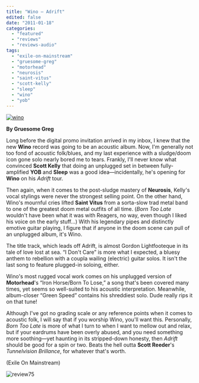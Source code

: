 ```yaml
---
title: "Wino – Adrift"
edited: false
date: "2011-01-18"
categories:
  - "featured"
  - "reviews"
  - "reviews-audio"
tags:
  - "exile-on-mainstream"
  - "gruesome-greg"
  - "motorhead"
  - "neurosis"
  - "saint-vitus"
  - "scott-kelly"
  - "sleep"
  - "wino"
  - "yob"
---
```


[![](http://www.hellbound.ca/wp-content/uploads/2011/01/wino.jpg "wino")](http://www.hellbound.ca/wp-content/uploads/2011/01/wino.jpg)

**By Gruesome Greg**

Long before the digital promo invitation arrived in my inbox, I knew that the new **Wino** record was going to be an acoustic album. Now, I'm generally not too fond of acoustic folk/blues, and my last experience with a sludge/doom icon gone solo nearly bored me to tears. Frankly, I'll never know what convinced **Scott Kelly** that doing an unplugged set in between fully-amplified **YOB** and **Sleep** was a good idea—incidentally, he's opening for **Wino** on his _Adrift_ tour.

Then again, when it comes to the post-sludge mastery of **Neurosis**, Kelly's vocal stylings were never the strongest selling point. On the other hand, Wino's mournful cries lifted **Saint Vitus** from a sorta-slow trad metal band to one of the greatest doom metal outfits of all time. (_Born Too Late_ wouldn't have been what it was with Reagers, no way, even though I liked his voice on the early stuff...) With his legendary pipes and distinctly emotive guitar playing, I figure that if anyone in the doom scene can pull of an unplugged album, it's Wino.

The title track, which leads off Adrift, is almost Gordon Lightfooteque in its tale of love lost at sea. “I Don't Care” is more what I expected, a bluesy anthem to rebellion with a coupla wailing (electric) guitar solos. It isn't the last song to feature plugged-in soloing, either.

Wino's most rugged vocal work comes on his unplugged version of **Motorhead**'s “Iron Horse/Born To Lose,” a song that's been covered many times, yet seems so well-suited to his acoustic interpretation. Meanwhile, album-closer “Green Speed” contains his shreddiest solo. Dude really rips it on that tune!

Although I've got no grading scale or any reference points when it comes to acoustic folk, I will say that if you worship Wino, you'll want this. Personally, _Born Too Late_ is more of what I turn to when I want to mellow out and relax, but if your eardrums have been overly abused, and you need something more soothing—yet haunting in its stripped-down honesty, then _Adrift_ should be good for a spin or two. Beats the hell outta **Scott Reeder**'s _Tunnelvision Brillance_, for whatever that's worth.

(Exile On Mainstream)

![](http://www.hellbound.ca/wp-content/uploads/2009/09/review75.png "review75")
